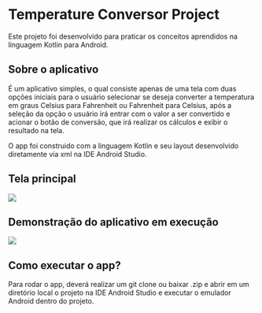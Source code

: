 # Temperature Conversor Project

Este projeto foi desenvolvido para praticar os conceitos aprendidos na linguagem Kotlin para Android.

## Sobre o aplicativo

É um aplicativo simples, o qual consiste apenas de uma tela com duas opções iniciais para o usuário selecionar se deseja converter a temperatura em graus Celsius para Fahrenheit ou Fahrenheit para Celsius, após a seleção da opção o usuário irá entrar com o valor a ser convertido e acionar o botão de conversão, que irá realizar os cálculos e exibir o resultado na tela.

O app foi construido com a linguagem Kotlin e seu layout desenvolvido diretamente via xml na IDE Android Studio.

## Tela principal

<img src="https://i.imgur.com/lNKRu4J.png?1"/>

## Demonstração do aplicativo em execução

<img src="https://i.imgur.com/xfBvKbu.gif"/>

## Como executar o app?

Para rodar o app, deverá realizar um git clone ou baixar .zip e abrir em um diretório local o projeto na IDE Android Studio e executar o emulador Android dentro do projeto.
